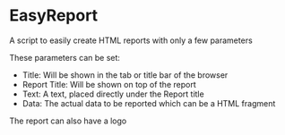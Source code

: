 # EasyReport

A script to easily create HTML reports with only a few parameters

These parameters can be set:

- Title: Will be shown in the tab or title bar of the browser
- Report Title: Will be shown on top of the report
- Text: A text, placed directly under the Report title
- Data: The actual data to be reported which can be a HTML fragment

The report can also have a logo

